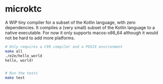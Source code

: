 # microktc

A WIP tiny compiler for a subset of the Kotlin language, with zero dependencies. It compiles a (very small) subset of the Kotlin language to a native executable. For now it only supports macos-x86_64 although it would not be hard to add more platforms.

```sh
# Only requires a C99 compiler and a POSIX environment
make all
./e2e/hello_world
hello, world!


# Run the tests
make test
```
